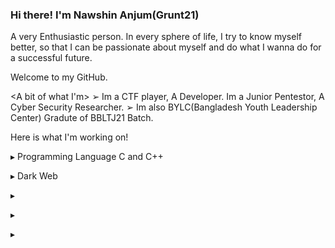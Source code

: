 ### Hi there! I'm Nawshin Anjum(Grunt21)
A very Enthusiastic person. In every sphere of life, I try to know myself better, so that I can be passionate about myself and do what I wanna do for a successful future. 


Welcome to my GitHub.
 
 <A bit of what I'm>
➢  Im a CTF player, A Developer. Im a Junior Pentestor, A Cyber Security Researcher.
➢  Im also BYLC(Bangladesh Youth Leadership Center) Gradute of BBLTJ21 Batch.


Here is what I'm working on!

 ▸ Programming Language C and C++
 
 ▸ Dark Web
 
 ▸
 
 ▸

 ▸


